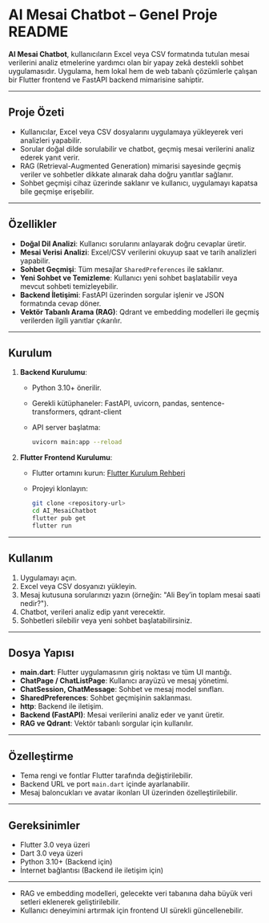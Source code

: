 # AI Mesai Chatbot – Genel Proje README

**AI Mesai Chatbot**, kullanıcıların Excel veya CSV formatında tutulan mesai verilerini analiz etmelerine yardımcı olan bir yapay zekâ destekli sohbet uygulamasıdır. Uygulama, hem lokal hem de web tabanlı çözümlerle çalışan bir Flutter frontend ve FastAPI backend mimarisine sahiptir.

---

## Proje Özeti

* Kullanıcılar, Excel veya CSV dosyalarını uygulamaya yükleyerek veri analizleri yapabilir.
* Sorular doğal dilde sorulabilir ve chatbot, geçmiş mesai verilerini analiz ederek yanıt verir.
* RAG (Retrieval-Augmented Generation) mimarisi sayesinde geçmiş veriler ve sohbetler dikkate alınarak daha doğru yanıtlar sağlanır.
* Sohbet geçmişi cihaz üzerinde saklanır ve kullanıcı, uygulamayı kapatsa bile geçmişe erişebilir.

---

## Özellikler

* **Doğal Dil Analizi**: Kullanıcı sorularını anlayarak doğru cevaplar üretir.
* **Mesai Verisi Analizi**: Excel/CSV verilerini okuyup saat ve tarih analizleri yapabilir.
* **Sohbet Geçmişi**: Tüm mesajlar `SharedPreferences` ile saklanır.
* **Yeni Sohbet ve Temizleme**: Kullanıcı yeni sohbet başlatabilir veya mevcut sohbeti temizleyebilir.
* **Backend İletişimi**: FastAPI üzerinden sorgular işlenir ve JSON formatında cevap döner.
* **Vektör Tabanlı Arama (RAG)**: Qdrant ve embedding modelleri ile geçmiş verilerden ilgili yanıtlar çıkarılır.

---

## Kurulum

1. **Backend Kurulumu**:

   * Python 3.10+ önerilir.
   * Gerekli kütüphaneler: FastAPI, uvicorn, pandas, sentence-transformers, qdrant-client
   * API server başlatma:

     ```bash
     uvicorn main:app --reload
     ```

2. **Flutter Frontend Kurulumu**:

   * Flutter ortamını kurun: [Flutter Kurulum Rehberi](https://flutter.dev/docs/get-started/install)
   * Projeyi klonlayın:

     ```bash
     git clone <repository-url>
     cd AI_MesaiChatbot
     flutter pub get
     flutter run
     ```

---

## Kullanım

1. Uygulamayı açın.
2. Excel veya CSV dosyanızı yükleyin.
3. Mesaj kutusuna sorularınızı yazın (örneğin: "Ali Bey’in toplam mesai saati nedir?").
4. Chatbot, verileri analiz edip yanıt verecektir.
5. Sohbetleri silebilir veya yeni sohbet başlatabilirsiniz.

---

## Dosya Yapısı

* **main.dart**: Flutter uygulamasının giriş noktası ve tüm UI mantığı.
* **ChatPage / ChatListPage**: Kullanıcı arayüzü ve mesaj yönetimi.
* **ChatSession, ChatMessage**: Sohbet ve mesaj model sınıfları.
* **SharedPreferences**: Sohbet geçmişinin saklanması.
* **http**: Backend ile iletişim.
* **Backend (FastAPI)**: Mesai verilerini analiz eder ve yanıt üretir.
* **RAG ve Qdrant**: Vektör tabanlı sorgular için kullanılır.

---

## Özelleştirme

* Tema rengi ve fontlar Flutter tarafında değiştirilebilir.
* Backend URL ve port `main.dart` içinde ayarlanabilir.
* Mesaj baloncukları ve avatar ikonları UI üzerinden özelleştirilebilir.

---

## Gereksinimler

* Flutter 3.0 veya üzeri
* Dart 3.0 veya üzeri
* Python 3.10+ (Backend için)
* İnternet bağlantısı (Backend ile iletişim için)

---
* RAG ve embedding modelleri, gelecekte veri tabanına daha büyük veri setleri eklenerek geliştirilebilir.
* Kullanıcı deneyimini artırmak için frontend UI sürekli güncellenebilir.
